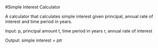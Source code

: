 #Simple Interest Calculator

A calculator that calculates simple interest given principal, annual rate of interest and time period in years.

Input:
      p, principal amount
      t, time period in years
      r, annual rate of interest
    
Output:
      simple interest = p*t*r
